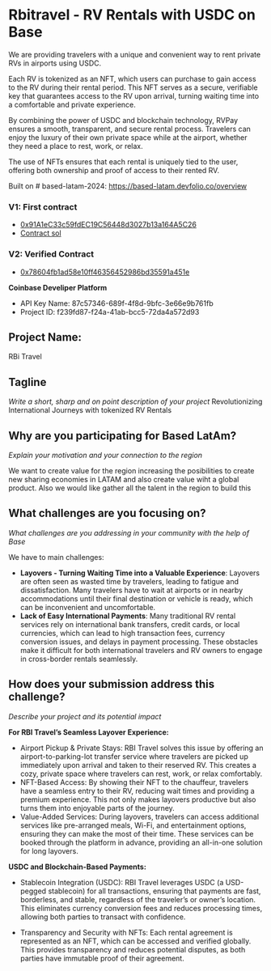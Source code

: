 # Rbitravel - RV Rentals with USDC on Base
We are providing travelers with a unique and convenient way to rent private RVs in airports using USDC. 

Each RV is tokenized as an NFT, which users can purchase to gain access to the RV during their rental period. This NFT serves as a secure, verifiable key that guarantees access to the RV upon arrival, turning waiting time into a comfortable and private experience.

By combining the power of USDC and blockchain technology, RVPay ensures a smooth, transparent, and secure rental process. Travelers can enjoy the luxury of their own private space while at the airport, whether they need a place to rest, work, or relax. 

The use of NFTs ensures that each rental is uniquely tied to the user, offering both ownership and proof of access to their rented RV.

Built on # based-latam-2024: https://based-latam.devfolio.co/overview 


### V1: First contract
- [0x91A1eC33c59fdEC19C56448d3027b13a164A5C26](https://sepolia.basescan.org/address/0x91a1ec33c59fdec19c56448d3027b13a164a5c26)
- [Contract sol](https://github.com/Ekinoxis-evm/based-latam-2024/blob/main/RVRental.sol)
  
### V2: Verified Contract
- [0x78604fb1ad58e10ff46356452986bd35591a451e](https://sepolia.basescan.org/address/0x78604fb1ad58e10ff46356452986bd35591a451e)

**Coinbase Develiper Platform**
- API Key Name: 87c57346-689f-4f8d-9bfc-3e66e9b761fb
- Project ID: f239fd87-f24a-41ab-bcc5-72da4a572d93



## Project Name:
RBi Travel

## Tagline
*Write a short, sharp and on point description of your project*
Revolutionizing International Journeys with tokenized RV Rentals

## Why are you participating for Based LatAm?
*Explain your motivation and your connection to the region*

We want to create value for the region increasing the posibilities to create new sharing economies in LATAM and also create value wiht a global product. Also we would like gather all the talent in the region to build this

## What challenges are you focusing on?
*What challenges are you addressing in your community with the help of Base*

We have to main challenges: 
- **Layovers - Turning Waiting Time into a Valuable Experience**: Layovers are often seen as wasted time by travelers, leading to fatigue and dissatisfaction. Many travelers have to wait at airports or in nearby accommodations until their final destination or vehicle is ready, which can be inconvenient and uncomfortable.
- **Lack of Easy International Payments**: Many traditional RV rental services rely on international bank transfers, credit cards, or local currencies, which can lead to high transaction fees, currency conversion issues, and delays in payment processing. These obstacles make it difficult for both international travelers and RV owners to engage in cross-border rentals seamlessly.

## How does your submission address this challenge?
*Describe your project and its potential impact*

**For RBI Travel’s Seamless Layover Experience:**
- Airport Pickup & Private Stays: RBI Travel solves this issue by offering an airport-to-parking-lot transfer service where travelers are picked up immediately upon arrival and taken to their reserved RV. This creates a cozy, private space where travelers can rest, work, or relax comfortably.
- NFT-Based Access: By showing their NFT to the chauffeur, travelers have a seamless entry to their RV, reducing wait times and providing a premium experience. This not only makes layovers productive but also turns them into enjoyable parts of the journey.
- Value-Added Services: During layovers, travelers can access additional services like pre-arranged meals, Wi-Fi, and entertainment options, ensuring they can make the most of their time. These services can be booked through the platform in advance, providing an all-in-one solution for long layovers.

**USDC and Blockchain-Based Payments:**
- Stablecoin Integration (USDC): RBI Travel leverages USDC (a USD-pegged stablecoin) for all transactions, ensuring that payments are fast, borderless, and stable, regardless of the traveler’s or owner’s location. This eliminates currency conversion fees and reduces processing times, allowing both parties to transact with confidence.

- Transparency and Security with NFTs: Each rental agreement is represented as an NFT, which can be accessed and verified globally. This provides transparency and reduces potential disputes, as both parties have immutable proof of their agreement.

